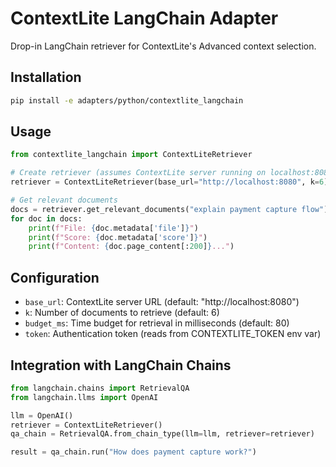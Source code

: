 # ContextLite LangChain Adapter

Drop-in LangChain retriever for ContextLite's Advanced context selection.

## Installation

```bash
pip install -e adapters/python/contextlite_langchain
```

## Usage

```python
from contextlite_langchain import ContextLiteRetriever

# Create retriever (assumes ContextLite server running on localhost:8080)
retriever = ContextLiteRetriever(base_url="http://localhost:8080", k=6)

# Get relevant documents
docs = retriever.get_relevant_documents("explain payment capture flow")
for doc in docs:
    print(f"File: {doc.metadata['file']}")
    print(f"Score: {doc.metadata['score']}")
    print(f"Content: {doc.page_content[:200]}...")
```

## Configuration

- `base_url`: ContextLite server URL (default: "http://localhost:8080")
- `k`: Number of documents to retrieve (default: 6)
- `budget_ms`: Time budget for retrieval in milliseconds (default: 80)
- `token`: Authentication token (reads from CONTEXTLITE_TOKEN env var)

## Integration with LangChain Chains

```python
from langchain.chains import RetrievalQA
from langchain.llms import OpenAI

llm = OpenAI()
retriever = ContextLiteRetriever()
qa_chain = RetrievalQA.from_chain_type(llm=llm, retriever=retriever)

result = qa_chain.run("How does payment capture work?")
```
